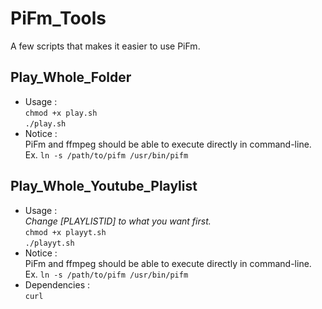 # PiFm_Tools
A few scripts that makes it easier to use PiFm.
## Play_Whole_Folder
* Usage : <br>
`chmod +x play.sh` <br>
`./play.sh`
* Notice : <br> 
PiFm and ffmpeg should be able to execute directly in command-line. <br>
Ex. `ln -s /path/to/pifm /usr/bin/pifm` <br>

## Play_Whole_Youtube_Playlist
* Usage : <br>
*Change [PLAYLISTID] to what you want first.* <br>
`chmod +x playyt.sh` <br>
`./playyt.sh`
* Notice : <br> 
PiFm and ffmpeg should be able to execute directly in command-line. <br>
Ex. `ln -s /path/to/pifm /usr/bin/pifm` <br>
* Dependencies : <br>
`curl` <br>
